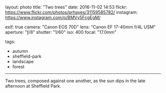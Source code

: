 layout: photo
title: "Two trees"
date: 2016-11-02 14:53
flickr: https://www.flickr.com/photos/prhayes/31159585782/
instagram: https://www.instagram.com/p/BMVy5FcgEgM/

exif: true
camera: "Canon EOS 70D"
lens: "Canon EF 17-40mm f/4L USM"
aperture: "ƒ/8"
shutter: "1/60"
iso: 400
focal: "17.0mm"

tags:
  - autumn
  - sheffield-park
  - landscape
  - forest
---

Two trees, composed against one another, as the sun dips in the late afternoon at Sheffield Park.
